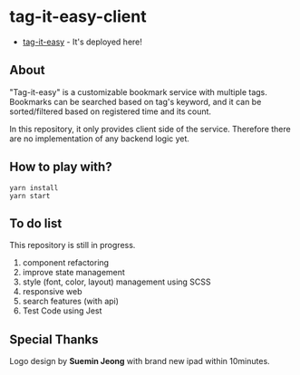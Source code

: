 # tag-it-easy-client

- [tag-it-easy](https://deeplearnersc.github.io/tag.it.easy.client-lite) - It's deployed here!

## About

"Tag-it-easy" is a customizable bookmark service with multiple tags. Bookmarks can be searched based on tag's keyword, and it can be sorted/filtered based on registered time and its count.

In this repository, it only provides client side of the service. Therefore there are no implementation of any backend logic yet.

## How to play with?

```
yarn install
yarn start
```

## To do list

This repository is still in progress.

1. component refactoring
2. improve state management
3. style (font, color, layout) management using SCSS
4. responsive web
5. search features (with api)
6. Test Code using Jest

## Special Thanks

Logo design by **Suemin Jeong** with brand new ipad within 10minutes.
